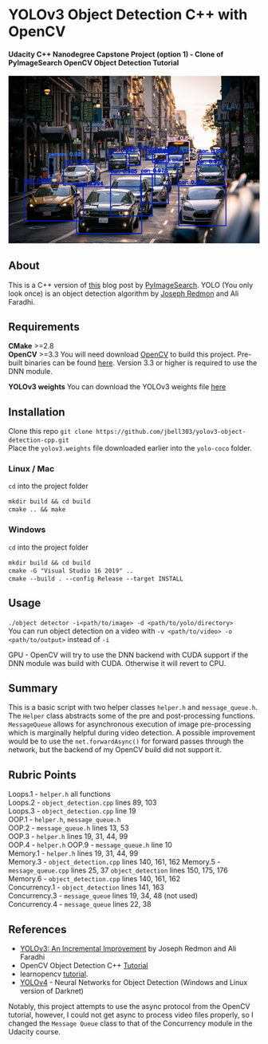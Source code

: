 # YOLOv3 Object Detection C++ with OpenCV
#### Udacity C++ Nanodegree Capstone Project (option 1) - Clone of PyImageSearch OpenCV Object Detection Tutorial
![dog](https://github.com/jbell303/yolov3-object-detection-cpp/blob/master/images/sf_processed.PNG)

## About
This is a C++ version of [this](https://www.pyimagesearch.com/2018/11/12/yolo-object-detection-with-opencv/) blog post by [PyImageSearch](https://pyimagesearch.com).
YOLO (You only look once) is an object detection algorithm by [Joseph Redmon](https://pjreddie.com) and Ali Faradhi.

## Requirements
**CMake** >=2.8  
**OpenCV** >=3.3 You will need download [OpenCV](https://opencv.org) to build this project. Pre-built binaries can be found [here](opencv.org/releases). Version 3.3 or higher is required to use the DNN module.

**YOLOv3 weights** You can download the YOLOv3 weights file [here](https://pjreddie.com/media/files/yolov3.weights)

## Installation
Clone this repo `git clone https://github.com/jbell303/yolov3-object-detection-cpp.git`  
Place the `yolov3.weights` file downloaded earlier into the `yolo-coco` folder.  

### Linux / Mac
`cd` into the project folder
```
mkdir build && cd build  
cmake .. && make
```

### Windows
`cd` into the project folder
```
mkdir build && cd build
cmake -G "Visual Studio 16 2019" ..
cmake --build . --config Release --target INSTALL
```

## Usage
`./object detector -i<path/to/image> -d <path/to/yolo/directory>`  
You can run object detection on a video with `-v <path/to/video> -o <path/to/output>` instead of `-i`

GPU - OpenCV will try to use the DNN backend with CUDA support if the DNN module was build with CUDA. Otherwise it will revert to CPU.

## Summary
This is a basic script with two helper classes `helper.h` and `message_queue.h`. The `Helper` class abstracts some of the pre and post-processing functions. `MessageQueue` allows for asynchronous execution of image pre-processing which is marginally helpful during video detection. A possible improvement would be to use the `net.forwardAsync()` for forward passes through the network, but the backend of my OpenCV build did not support it. 

## Rubric Points
Loops.1 - `helper.h` all functions  
Loops.2 - `object_detection.cpp` lines 89, 103  
Loops.3 - `object_detection.cpp` line 19  
OOP.1 - `helper.h`, `message_queue.h`  
OOP.2 - `message_queue.h` lines 13, 53  
OOP.3 - `helper.h` lines 19, 31, 44, 99  
OOP.4 - `helper.h`
OOP.9 - `message_queue.h` line 10  
Memory.1 - `helper.h` lines 19, 31, 44, 99  
Memory.3 - `object_detection.cpp` lines 140, 161, 162 
Memory.5 - `message_queue.cpp` lines 25, 37 `object_detection` lines 150, 175, 176  
Memory.6 - `object_detection.cpp` lines 140, 161, 162  
Concurrency.1 - `object_detection` lines 141, 163  
Concurrency.3 - `message_queue` lines 19, 34, 48 (not used)  
Concurrency.4 - `message_queue` lines 22, 38  

## References
* [YOLOv3: An Incremental Improvement](https://arxiv.org/abs/1804.02767) by Joseph Redmon and Ali Faradhi
* OpenCV Object Detection C++ [Tutorial](https://github.com/opencv/opencv/blob/master/samples/dnn/object_detection.cpp)
* learnopencv [tutorial](https://www.learnopencv.com/deep-learning-based-object-detection-using-yolov3-with-opencv-python-c/).
* [YOLOv4](https://github.com/AlexeyAB/darknet) - Neural Networks for Object Detection (Windows and Linux version of Darknet)  

Notably, this project attempts to use the async protocol from the OpenCV tutorial, however, I could not get async to process video files properly, so I changed the `Message Queue` class to that of the Concurrency module in the Udacity course.


